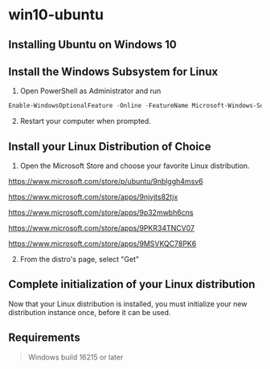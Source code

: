 # win10-ubuntu

## Installing Ubuntu on Windows 10

## Install the Windows Subsystem for Linux

1. Open PowerShell as Administrator and run

```powershell
Enable-WindowsOptionalFeature -Online -FeatureName Microsoft-Windows-Subsystem-Linux
```

2. Restart your computer when prompted.

## Install your Linux Distribution of Choice

1. Open the Microsoft Store and choose your favorite Linux distribution.

https://www.microsoft.com/store/p/ubuntu/9nblggh4msv6

https://www.microsoft.com/store/apps/9njvjts82tjx

https://www.microsoft.com/store/apps/9p32mwbh6cns

https://www.microsoft.com/store/apps/9PKR34TNCV07

https://www.microsoft.com/store/apps/9MSVKQC78PK6

2. From the distro's page, select "Get"

## Complete initialization of your Linux distribution

Now that your Linux distribution is installed, you must initialize your new distribution instance once, before it can be used.

## Requirements

> Windows build 16215 or later